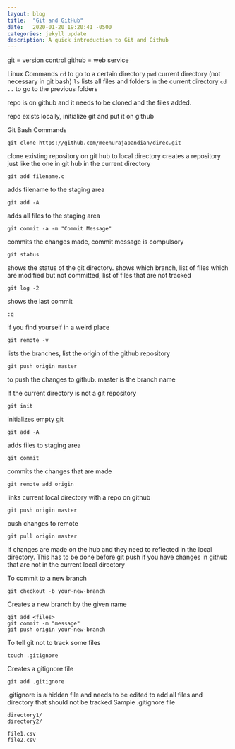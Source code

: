 ```yaml
---
layout: blog
title:  "Git and GitHub"
date:   2020-01-20 19:20:41 -0500
categories: jekyll update
description: A quick introduction to Git and Github
---
```



git = version control
github = web service

Linux Commands
`cd` to go to a certain directory
`pwd` current directory (not necessary in git bash)
`ls` lists all files and folders in the current directory
`cd ..` to go to the previous folders


repo is on github and it needs to be cloned and the files added.

repo exists locally, initialize git and put it on github




Git Bash Commands

```
git clone https://github.com/meenurajapandian/direc.git
```
clone existing repository on git hub to local directory
creates a repository just like the one in git hub in the current directory

```
git add filename.c
```
adds filename to the staging area

```
git add -A
```
adds all files to the staging area

```
git commit -a -m "Commit Message"
```
commits the changes made, commit message is compulsory


```
git status
```
shows the status of the git directory. shows which branch, list of files which are modified but not committed, list of files that are not tracked


```
git log -2
```
shows the last commit

```
:q
```
if you find yourself in a weird place


```
git remote -v
```
lists the branches, list the origin of the github repository

```
git push origin master
```
to push the changes to github. master is the branch name



If the current directory is not a git repository

```
git init
```
initializes empty git

```
git add -A
```
adds files to staging area

```
git commit
```
commits the changes that are made

```
git remote add origin
```
links current local directory with a repo on github

```
git push origin master
```
push changes to remote

```
git pull origin master
```
If changes are made on the hub and they need to reflected in the local directory. This has to be done before git push if you have changes in github that are not in the current local directory


To commit to a new branch
```
git checkout -b your-new-branch
```
Creates a new branch by the given name
```
git add <files>
git commit -m "message"
git push origin your-new-branch
```


To tell git not to track some files
```
touch .gitignore
```
Creates a gitignore file
```
git add .gitignore
```

.gitignore is a hidden file and needs to be edited to add all files and directory that should not be tracked
Sample .gitignore file
```
directory1/
directory2/

file1.csv
file2.csv
```
